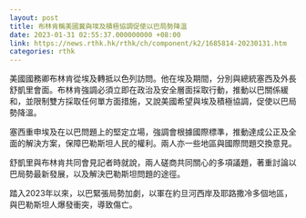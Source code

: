 ```yaml
---
layout: post
title: 布林肯稱美國冀與埃及積極協調促使以巴局勢降溫
date: 2023-01-31 02:55:37.000000000 +08:00
link: https://news.rthk.hk/rthk/ch/component/k2/1685814-20230131.htm
categories: rthk
---
```


美國國務卿布林肯從埃及轉抵以色列訪問。他在埃及期間，分別與總統塞西及外長舒凱里會面。布林肯強調必須立即在政治及安全層面採取行動，推動以巴關係緩和，並限制雙方採取任何單方面措施，又說美國希望與埃及積極協調，促使以巴局勢降溫。

塞西重申埃及在以巴問題上的堅定立場，強調會根據國際標準，推動達成公正及全面的解決方案，保障巴勒斯坦人民的權利。兩人亦一些地區與國際問題交換意見。

舒凱里與布林肯共同會見記者時就說，兩人磋商共同關心的多項議題，著重討論以巴局勢最新發展，以及解決巴勒斯坦問題的途徑。

踏入2023年以來，以巴緊張局勢加劇，以軍在約旦河西岸及耶路撒冷多個地區，與巴勒斯坦人爆發衝突，導致傷亡。
